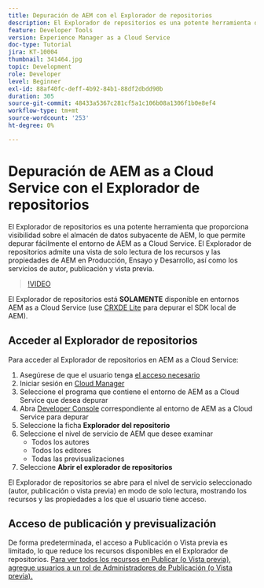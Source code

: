 ```yaml
---
title: Depuración de AEM con el Explorador de repositorios
description: El Explorador de repositorios es una potente herramienta que proporciona visibilidad sobre el almacén de datos subyacente de AEM, lo que permite depurar fácilmente el entorno de AEM as a Cloud Service.
feature: Developer Tools
version: Experience Manager as a Cloud Service
doc-type: Tutorial
jira: KT-10004
thumbnail: 341464.jpg
topic: Development
role: Developer
level: Beginner
exl-id: 88af40fc-deff-4b92-84b1-88df2dbdd90b
duration: 305
source-git-commit: 48433a5367c281cf5a1c106b08a1306f1b0e8ef4
workflow-type: tm+mt
source-wordcount: '253'
ht-degree: 0%

---
```


# Depuración de AEM as a Cloud Service con el Explorador de repositorios

El Explorador de repositorios es una potente herramienta que proporciona visibilidad sobre el almacén de datos subyacente de AEM, lo que permite depurar fácilmente el entorno de AEM as a Cloud Service. El Explorador de repositorios admite una vista de solo lectura de los recursos y las propiedades de AEM en Producción, Ensayo y Desarrollo, así como los servicios de autor, publicación y vista previa.

>[!VIDEO](https://video.tv.adobe.com/v/3447057?quality=12&learn=on&captions=spa)

El Explorador de repositorios está __SOLAMENTE__ disponible en entornos AEM as a Cloud Service (use [CRXDE Lite](../aem-sdk-local-quickstart/other-tools.md#crxde-lite) para depurar el SDK local de AEM).

## Acceder al Explorador de repositorios

Para acceder al Explorador de repositorios en AEM as a Cloud Service:

1. Asegúrese de que el usuario tenga [el acceso necesario](https://experienceleague.adobe.com/docs/experience-manager-cloud-service/content/implementing/developer-tools/repository-browser.html?lang=es#access-prerequisites)
1. Iniciar sesión en [Cloud Manager](https://my.cloudmanager.adobe.com)
1. Seleccione el programa que contiene el entorno de AEM as a Cloud Service que desea depurar
1. Abra [Developer Console](./developer-console.md) correspondiente al entorno de AEM as a Cloud Service para depurar
1. Seleccione la ficha __Explorador del repositorio__
1. Seleccione el nivel de servicio de AEM que desee examinar
   + Todos los autores
   + Todos los editores
   + Todas las previsualizaciones
1. Seleccione __Abrir el explorador de repositorios__

El Explorador de repositorios se abre para el nivel de servicio seleccionado (autor, publicación o vista previa) en modo de solo lectura, mostrando los recursos y las propiedades a los que el usuario tiene acceso.

## Acceso de publicación y previsualización

De forma predeterminada, el acceso a Publicación o Vista previa es limitado, lo que reduce los recursos disponibles en el Explorador de repositorios. [Para ver todos los recursos en Publicar (o Vista previa), agregue usuarios a un rol de Administradores de Publicación (o Vista previa).](https://experienceleague.adobe.com/docs/experience-manager-cloud-service/content/implementing/developer-tools/repository-browser.html?lang=es#navigate-the-hierarchy)
